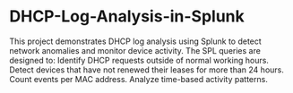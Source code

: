 # DHCP-Log-Analysis-in-Splunk
This project demonstrates DHCP log analysis using Splunk to detect network anomalies and monitor device activity. The SPL queries are designed to:  Identify DHCP requests outside of normal working hours.  Detect devices that have not renewed their leases for more than 24 hours.  Count events per MAC address.  Analyze time-based activity patterns.
